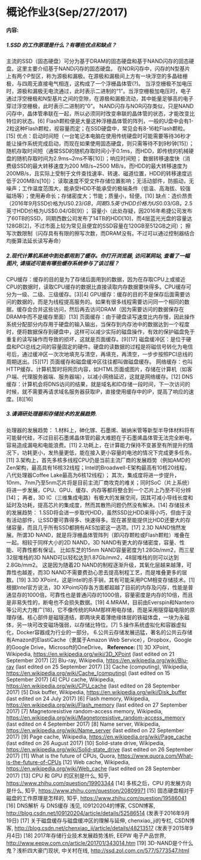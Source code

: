 ﻿# 概论作业3(Sep/27/2017)
**内容:**
##### 1.SSD 的工作原理是什么？有哪些优点和缺点？
主流的SSD（固态硬盘）可分为基于DRAM的固态硬盘和基于NAND闪存的固态硬盘。这里主要介绍基于NAND闪存的固态硬盘。
在NOR闪存中，闪存的N型基片上有两个P型区，称为源极和漏极。在源极和漏极间上方有一块浮空的多晶硅栅极，与四周无直接电气相连，这构成了一个浮栅晶体管(?)。
当浮空栅极不加电压时，源极和漏极无电流通过，此时表示二进制的“1”。当浮空栅极加电压时，电子通过浮空栅极和N型基片之间的空隙，在源极和漏极流动，其中能量足够高的电子穿过浮空栅极，此时表示二进制的“0”。
NAND闪存与NOR闪存类似，只是NAND闪存中，晶体管串联在一起，所以必须同时改变串联的晶体管的状态，才能改变比特位的状态。[6]
Flash颗粒便是大量这种浮栅晶体管的阵列，一般的U盘中会有1-2粒这种Flash颗粒，视容量而定；在SSD硬盘中，常见会有8-16粒Flash颗粒。[15]
优点：启动时间短（一台笔记本电脑在使用传统硬盘时可能需要等待36秒才能让操作系统完成启动，而现在如果使用固态硬盘，则只需等待不到9秒钟[15]）；
随机存取时间短（通常SSD的随机存取时间小于0.1ms，而HDD，即传统的机械硬盘的随机存取时间为2.9ms~2ms不等[10]）；响应时间短；
数据转移速度快（消费级SSD的最大转移速度为200 MB/s~2500 MB/s，而HDD的最大转移速度为200MB/s，且实际上受制于文件查找速率、转速、磁道位置，HDD的转移速度远低于200MB/s[10]）；
读取速度不受文件存储位置影响；无活动部件，防振动，无噪声；工作温度范围大，能承受HDD不能承受的极端条件（低温、高海拔、较强磁场等）；使用寿命长；存储密度大；节能；质量小，轻便。[10]
缺点：造价昂贵（2016年9月SSD价格为US$0.23/GB，同期3.5英寸HDD价格为US$0.03/GB，2.5英寸HDD价格为US$0.04/GB[9]）；
容量小（此处存疑，因2016年希捷公司发布了60TB的SSD，同期西数公司发布了14TB的HDD[10]，而4层蓝光光盘的容量达128GB[2]，不过市面上较为常见且便宜的SSD容量在120GB至512GB之间）；
擦写次数限制（闪存具有有限的擦写次数，而DRAM没有。不过可以通过控制器结合均衡算法延长读写寿命）
##### 2.现代计算机系统中到处都用到了缓存。你打开浏览器, 访问某网站, 查看了一幅图片, 请描述可能有哪些缓存系统参与了该过程？
CPU缓存：缓存的目的是为了存储后面用到的数据，因为在存取CPU上或接近CPU的数据时，读取CPU缓存的数据比直接读取内存数据要快得多。CPU缓存可分为一级、二级、三级缓存。[3][4]
GPU缓存：缓存的目的不是保存后面需要访问的数据的，而是为线程提高服务的。如果有很多线程需要访问同一个相同的数据，缓存会合并这些访问，然后再去访问DRAM（因为需要访问的数据保存在DRAM中而不是缓存里面）[13]
页面缓存：由于硬盘读写速度比内存慢，因此操作系统分配部分内存用于硬盘的输入输出，当保存到内存池中的数据达到一个程度时，便将数据保存到硬盘中，这样可以减少实际的磁盘操作，有效的保护磁盘免于重复的读写操作而导致的损坏，这就是页面缓存。[9][17]
磁盘缓冲区：是位于硬盘和PCI总线之间的容量固定的硬件。硬盘的读数据的过程是将磁信号转化为电信号后，通过缓冲区一次次地填充与清空，再填充，再清空，一步步按照PCI总线的周期送出。[5][17]
页面缓存和磁盘缓冲区往往都叫做磁盘缓存。
网络缓存：也叫HTTP缓存。计算机暂时将网页内容，如HTML页面或图片，存储在计算机（如客户端、代理服务器端、服务器端），以减小网络延迟，这就是网络缓存。[12]
DNS缓存：计算机会将DNS访问的结果，就是域名和ID存储一段时间，下一次访问的时候，就不需要再请求域名服务器获取IP，直接使用缓存中的IP，提高了响应的速度。[8][16]
##### 3.请调研处理器和存储技术的发展趋势.
处理器的发展趋势：
1.材料上，砷化镓、石墨烯、碳纳米管等新型半导体材料将有可能替代硅，不过目前石墨烯晶体管的最大难题在于石墨烯晶体管无法完全断电，容易造成漏电和电能浪费。[11]
2.功耗上，在计算能力保持不变甚至有所提升的情况下，功耗更小，发热量更低，能在接入更小容量的电池的情况下完成更多任务。[11]
3.架构上，首先多核多线程CPU仍是当前主流厂商的发展趋势（例如AMD的Zen架构，最高具有16核32线程；Intel的Broadwell-E架构最高有10核20线程，八代处理器Coffee Lake最高为6核12线程）；
其次，集成度将进一步提升，10nm、7nm乃至5nm芯片将是目前主流厂商攻克的难关；同时SoC（片上系统）将进一步发展，CPU、GPU、缓存、内存等都将整合到一个芯片上乃至不可分辨[14]；
再者，3D IC（三维集成电路）有极大的发展空间，因其可减小导线长度和延时及功耗，提高芯片的集成度，然而其散热问题仍然没有解决。[14]
存储技术的发展趋势：
1.SSD将会进一步取代HDD，虽然SSD比HDD来得小巧，但由于没有活动部件，让SSD要可靠得多、快速得多。现在甚至能提供比HDD还要大的存储容量，而且几乎所有SSD都拥有AES加密这一选项。[17]
2.3D NAND悄然发展。所谓3D NAND，就是将浮栅晶体管阵列（即闪存颗粒或Flash颗粒）堆叠在一起。相较于同样大小的2D NAND，3D NAND有更大的存储密度，容量、性能、可靠性都有保证。
比如东芝的15nm NAND容量密度为1.28Gb/mm2，而三星32层堆栈的3D NAND可以轻松达到1.87Gb/mm2，48层堆栈的则可以达到2.8Gb/mm2。
这是因为随着2D NAND的制程逐渐升级，其氧化层越来越薄，可靠性也越差，而3D NAND不需要费劲心思去提高制程工艺，而是堆叠更多的层数。[19]
3.3D XPoint，这是Intel的杀手锏，其有可能采用PCM相变存储技术。[1]根据Intel官方说法，3D XPoint闪存各方面都超越了目前的内存及闪存，性能是普通显存的1000倍，可靠性也是普通闪存的1000倍，容量密度是内存的10倍，而且是非易失性的，断电也不会损失数据。[19]
4.MRAM，目前由Everspin和Nantero等公司大力推广[18]，它不像传统的RAM那样用电存储，而是采用隧穿磁电阻的原理存储。核心部件是磁隧道结，即两块夹着薄绝缘体层的铁磁体盘，一块为永磁体，另一块可改变磁场强弱，以存储比特位。[7]
5.操作系统虚拟化和容器虚拟化，Docker容器成为行业的一部分。
6.公共云存储发展迅猛，著名的公共云存储有Amazon的ElastiCache（隶属于Amazon Web Service），Dropbox，Google的Google Drive，Microsoft的OneDrive。
**Reference:**
[1] 3D XPoint, Wikipedia, https://en.wikipedia.org/wiki/3D_XPoint (last edited on 21 September 2017)
[2] Blu-ray, Wikipedia, https://en.wikipedia.org/wiki/Blu-ray (last edited on 25 September 2017)
[3] Cache (computing), Wikipedia, https://en.wikipedia.org/wiki/Cache_(computing) (last edited on 15 September 2017)
[4] CPU cache, Wikipedia, https://en.wikipedia.org/wiki/CPU_cache (last edited on 28 September 2017)
[5] Disk buffer, Wikipedia, https://en.wikipedia.org/wiki/Disk_buffer (last edited on 24 July 2017)
[6] Flash memory, Wikipedia, https://en.wikipedia.org/wiki/Flash_memory (last edited on 27 September 2017)
[7] Magnetoresistive random-access memory, Wikipedia, https://en.wikipedia.org/wiki/Magnetoresistive_random-access_memory (last edited on 4 September 2017)
[8] Name server, Wikipedia, https://en.wikipedia.org/wiki/Name_server (last edited on 22 September 2017)
[9] Page cache, Wikipedia, https://en.wikipedia.org/wiki/Page_cache (last edited on 26 August 2017)
[10] Solid-state drive, Wikipedia, https://en.wikipedia.org/wiki/Solid-state_drive (last edited on 26 September 2017)
[11] What is the future of CPUs, Quora, https://www.quora.com/What-is-the-future-of-CPUs
[12] Web cache, Wikipedia, https://en.wikipedia.org/wiki/Web_cache (last edited on 28 September 2017)
[13] CPU 和 GPU 的区别是什么, 知乎, https://www.zhihu.com/question/19903344 
[14] 多核之后，CPU 的发展方向是什么, 知乎, https://www.zhihu.com/question/20809971
[15] 固态硬盘相对于磁盘的工作原理是怎样的, 知乎, https://www.zhihu.com/question/19586041
[16] DNS解析 与 DNS缓存 浅见, l09120204的博客, CSDN博客, http://blog.csdn.net/l09120204/article/details/52586514 (发表于2016年9月19日)
[17] 关于磁盘缓存与磁盘缓冲区的理解与延伸, chenxiao_ji的专栏, CSDN博客, http://blog.csdn.net/chenxiao_ji/article/details/48213517 (发表于2015年9月4日)
[18] 2017年存储行业技术发展趋势浅析, EEPW 电子产品世界, http://www.eepw.com.cn/article/201701/343014.htm
[19] 3D-NAND是个什么鬼？浅析四大豪门现状, 中关村在线, http://ssd.zol.com.cn/577/5773547.html